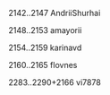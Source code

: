 2142..2147 AndriiShurhai

2148..2153 amayorii

2154..2159 karinavd

2160..2165 flovnes

2283..2290+2166 vi7878 
